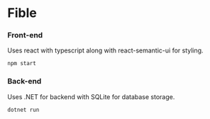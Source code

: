 # Fible

### Front-end
Uses react with typescript along with react-semantic-ui for styling.
```
npm start
```
### Back-end 
Uses .NET for backend with SQLite for database storage.  
```
dotnet run
```